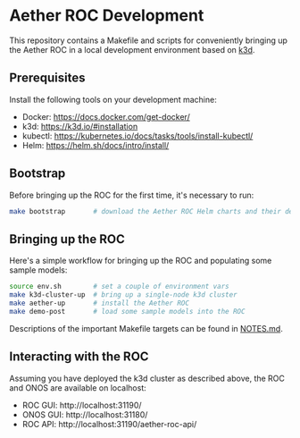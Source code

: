 # Aether ROC Development

This repository contains a Makefile and scripts for conveniently bringing up the Aether ROC
in a local development environment based on [k3d](https://k3d.io/).

## Prerequisites

Install the following tools on your development machine:
* Docker: https://docs.docker.com/get-docker/
* k3d: https://k3d.io/#installation
* kubectl: https://kubernetes.io/docs/tasks/tools/install-kubectl/
* Helm: https://helm.sh/docs/intro/install/

## Bootstrap

Before bringing up the ROC for the first time, it's necessary to run:

```bash
make bootstrap       # download the Aether ROC Helm charts and their dependencies
```

## Bringing up the ROC

Here's a simple workflow for bringing up the ROC and populating some sample models:

```bash
source env.sh        # set a couple of environment vars
make k3d-cluster-up  # bring up a single-node k3d cluster
make aether-up       # install the Aether ROC
make demo-post       # load some sample models into the ROC
```

Descriptions of the important Makefile targets can be found in [NOTES.md](NOTES.md).

## Interacting with the ROC

Assuming you have deployed the k3d cluster as described above, the ROC and ONOS are
available on localhost:
* ROC GUI: http://localhost:31190/
* ONOS GUI: http://localhost:31180/
* ROC API: http://localhost:31190/aether-roc-api/
